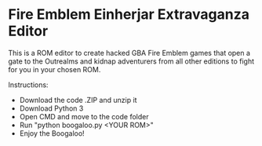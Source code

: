 # Fire Emblem Einherjar Extravaganza Editor

This is a ROM editor to create hacked GBA Fire Emblem games that open a gate to the Outrealms and kidnap adventurers from all other editions to fight for you in your chosen ROM.

Instructions:

* Download the code .ZIP and unzip it
* Download Python 3
* Open CMD and move to the code folder
* Run "python boogaloo.py \<YOUR ROM\>"
* Enjoy the Boogaloo!
